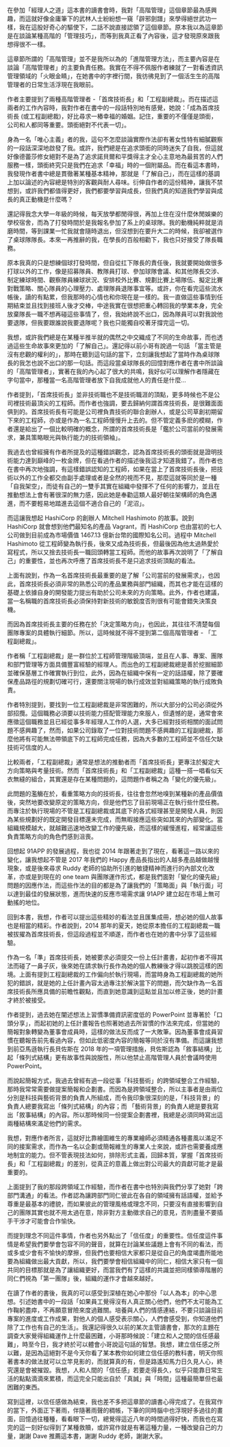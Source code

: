 在參加「經理人之道」這本書的讀書會時，我對「高階管理」這個章節最為感興趣，而這就好像金庸筆下的武林人士紛紛想一窺「辟邪劍譜」來學得絕世武功一樣，我在這股好奇心的驅使下，二話不說直接認領了這個章節。原本我以為這章節是在談論某種高階的「管理技巧」，而等到我真正看了內容後，這才發現原來跟我想得很不一樣。

這章節所謂的「高階管理」並不是我所以為的「進階管理方法」，而主要內容是在談論「高階管理者」的主要負責任務。我實在不得不佩服作者練就了一對看透資訊管理領域的「火眼金睛」，在她書中的字裡行間，我彷彿見到了一個活生生的高階管理者的日常生活浮現在我眼前。

作者主要提到了兩種高階管理者 -「首席技術長」和「工程副總裁」。而在描述這兩者的工作內容時，我對作者在書中的一段話特別地有感覺，她說：「成為首席技術長 (或工程副總裁)，好比尋求一樁幸福的婚姻。記住，重要的不僅僅是頭銜，公司和人都同等重要。頭銜絕對不代表一切」。

身為一名「唯心主義」者的我，這句不怎麼談論實際作法卻有著女性特有細膩觀察的一段話深深地啟發了我。或許，我們總是在追求頭銜的同時迷失了自我，但這就好像德蕾莎修女絕對不是為了追求諾貝爾和平獎得主才全心主意地為最貧苦的人們服務一樣，頭銜終究只是我們在追求「幸福」時的一個附屬品。而在看這本書時，我發現作者書中總是貫徹著某種基本精神，那就是「了解自己」，而在這樣的基調上加以論述的內容總是特別的客觀與耐人尋味。衍伸自作者的這份精神，讓我不禁想到，或許我們都值得更好，我們都要學習與成長，但我們真的知道我們學習與成長的真正動機是什麼嗎？

還記得我念大學一年級的時候，每天放學都閒得很，再加上住在沒什麼休閒娛樂的學校宿舍，而為了打發時間於是我報名參加了系上的桌球隊。我的動機純粹就是消磨時間，等到課業一忙我就會隨時退出，但沒想到在要升大二的時候，我卻被選作了桌球隊隊長。本來一再推辭的我，在學長的百般相勸下，我也只好接受了隊長職務。

原本我真的只是想練個球打發時間，但自從扛下隊長的責任後，我就要開始做很多打球以外的工作，像是招募隊員、教隊員打球、參加球隊會議、和其他隊長交涉、制定練球時間、觀察隊員練球狀況、安排校外比賽、規劃比賽上場隊伍、擬定比賽對戰策略、關心隊員的心理壓力、處理隊員退隊事宜等。或許，你在看完這些流水帳後，讀的有點累，但我那時的心情也和你現在是一樣的。我一直做這些事情到任期結束並且找到接班人後才交棒，中途我實在很想把重心轉回我的學業本身，完全放棄隊長一職不想再碰這些事情了，但，我始終說不出口，因為隊員可以對我說他要退隊，但我要跟誰說我要退隊呢？我也只能獨自咬著牙撐完這一切。

我想，或許我們總是在某種半推半就的偶然之中交織成了不同的生命故事，而也透過這些生命故事來更加的「了解自己」。還記得以前小哥有說過一句話 「當主管是沒有悲觀的權利的」，那時在聽到這句話的當下，立刻讓我想起了當時作為桌球隊長的我怎也說不出口的那一句話。而這段當桌球隊長的回憶對應作者在書中所談論的「高階管理者」，實著在我的內心起了很大的共鳴，我好似可以理解作者隱藏在字句當中，那種當一名高階管理者放下自我成就他人的責任是什麼...

作者提到，「首席技術長」並非技術職也不是技術職涯的頂點，更多時候也不是公司裡技術最頂尖的工程師。而作者也強調，要去歸納何謂首席技術長，是很難面面俱到的。首席技術長有可能是公司裡負責技術的聯合創辦人，或是公司草創初期留下來的工程師，亦或是作為一名工程師慢慢升上去的。但不管定義多麽的模糊，作者還是給出了一個比較明確的概念，所謂的首席技術長是「鑑於公司當前的發展需求，兼具策略眼光與執行能力的技術領袖」。

我過去也曾經擁有作者所提及的這種錯誤觀念，認為首席技術長的頭銜就是證明技術能力達到巔峰的一枚金牌，但在看過作者的描述後我這才知道我錯了。而作者也在書中再次地強調，有這樣錯誤認知的工程師，如果在當上了首席技術長後，把技術以外的工作全都交由副手處理或者是全然的視而不見，那麼這就等同於是一種「自我架空」，而徒有自己的一雙手其實在組織中發揮不了任何的影響力，並且在推動想法上會有著很深的無力感，因此她是奉勸這類人最好朝往架構師的角色邁進，而不要輕易地踏進去這個不適合自己的「泥沼」。

而這讓我想起 HashiCorp 的創辦人 Mitchell Hashimoto 的故事。說到 HashiCorp 就會想到他們最知名的產品 Vagrant，而 HashiCorp 也由當初的七人公司做到目前成為市場價值 1467.13 億新台幣的國際知名公司。過程中 Mitchell Hashimoto 從工程師變為執行長，後來又成為技術長，但最後因為他太過熱愛於寫程式，所以又捨去技術長一職回頭轉當工程師。而他的故事再次說明了「了解自己」的重要性，並也再次呼應了首席技術長不是只追求技術頂點的看法。

上面有說到，作為一名首席技術長最重要的是了解「公司當前的發展需求」，也因此，首席技術長必須非常的熟悉公司的產品業務與部門組織，而其也才能在這樣的基礎上依據自身的開發能力提出有助於公司未來的方向策略。此外，作者也建議，當一名稱職的首席技術長必須保持對新技術的敏銳度否則很有可能會錯失決策良機。

而因為首席技術長主要的任務在於「決定策略方向」，也因此，其往往不清楚每個團隊專案的具體執行細節。所以，這時候就不得不提到第二個高階管理者 - 「工程副總裁」。

作者稱「工程副總裁」是一群位於工程師管理階級頂端，並且在人事、專案、團隊和部門管理等方面具備豐富經驗的經理人。而出色的工程副總裁總是善於挖掘細節並確保基層工作確實執行到位，此外，因為在組織中保有一定的話語權，除了要確保產品路徑的規劃切確可行，還要關注現場的執行成效並對組織策略的執行成敗負責。

作者特別提到，要找到一位工程副總裁是非常困難的，所以大部分的公司必須從外部招攬。這個職務必須要以技術能力搭配管理能力來服人，但遺憾的是，通常會來應徵這個職務並且已經從事多年經理人工作的人選，大多已經對技術相關的面試問題不感興趣了，然而，如果公司錄取了一位對技術問題不感興趣的工程副總裁，那麼他將有可能無法帶領底下的工程師完成任務，因為大多數的工程師並不信任欠缺技術可信度的人。

比較兩者，「工程副總裁」通常是想法的推動者而「首席技術長」更專注於擬定大方向策略與考量技術。然而「首席技術長」和「工程副總裁」這種一搭一唱看似天衣無縫的組合，其實還是存在某種問題的，這問題作者稱之為「變化的優先級」。

此問題的濫觴在於，看重策略方向的技術長，往往會忽然地嗅到某種新的產品價值後，突然地要改變原定的策略方向，但是他們忘了目前現場正在執行些什麼任務。而專注於執行現場的不管是工程副總裁或其底下的各式經理甚至是開發人員，則因為某些規劃好的既定開發目標還未完成，而無暇接應這些突如其來的內部變化。當組織規模越大，就越難迅速地改變工作的優先級，而這樣的緩慢進程，經常讓這些負責策略方向的角色們感到沮喪。

回想起 91APP 的發展過程，我也從 2014 年跟著走到了現在，看著這一路以來的變化，讓我想起不管是 2017 年我們的 Happy 產品長指出的人越多產品越做越慢現象，或是後來尋求 Ruddy 老師的協助所引進的敏捷精神而進行的內部文化改革，亦或是到現在的 one team 與團隊運作形式，都是我們面對「變化的優先級」問題的因應作法，而這些作法的目的都是為了讓我們的「策略面」與「執行面」可以達到最佳的發展狀態，進而快速的反應市場需求讓 91APP 建立起在市場上無可動搖的地位。

回到本書，我想，作者可以提出這些精妙的看法並且匯集成冊，想必她的個人故事也是相當的精彩。作者說到，2014 那年的夏天，她從原本擔任的工程副總裁一職被拔擢為首席技術長，但這段過程並不順遂，而作者也在她的書中分享了這些經驗。

作為一名「準」首席技術長，她被要求必須提交一份上任計畫書，起初作者不得其法而碰了一鼻子灰，後來她在請求執行長作為她的個人教練後才得以跳脫這樣的困境。上面有提到工程副總裁的工作偏向於執行現場，而當時身為工程副總裁的她所犯的錯誤，就是她的上任計畫內容太過專注於解決當下的問題，而欠缺作為一名首席技術長所應具備的前瞻性觀點，而直到她意識到這點並且加以修正後，她的計畫才終於被接受。

作者提到，過去她在闡述想法上習慣準備資訊密度低的 PowerPoint 並專著於「口頭分享」，而起初她的上任計畫報告也照著她過去所習慣的作法來完成，但當她的簡報對象轉變為董事會成員時，這樣的做法反而成了一大敗筆。因為董事會成員習慣在聽報告前先看過內容，但如此低密度內容的簡報等同於沒有準備。而這讓我想到前亞馬遜執行長貝佐斯在 2018 年的一項管理措施，貝佐斯認為「敘事結構」比起「條列式結構」更有故事性與說服性，所以他禁止高階管理人員於會議時使用 PowerPoint。

而說起簡報方式，我過去曾經有過一段從事「科技藝術」的跨領域整合工作經驗，那時我常常需要做提案簡報和企劃書。而因為是跨領域整合，所以主事者是由兩位分別是科技與藝術背景的負責人所組成，而令我印象很深刻的是，「科技背景」的負責人總要我寫出「條列式結構」的內容；而 「藝術背景」的負責人總是要我寫出「敘事結構」的內容。所以那時候同一份提案企劃書裡，我總是必須同時寫出這兩種結構來滿足他們的需求。

我想，對應作者所言，這就好比靠繪圖維生的專業繪師必須精通各種畫風以滿足不同的接案需求，而作為一名以企劃或簡報維生的專業人士來說，或許也需要養成應地制宜的能力。但不管表現技法如何，排除形式主義，回歸本質，掌握「首席技術長」和「工程副總裁」的差別，從真正的意義上做出對公司最大的貢獻可能才是最重要的。

上面提到了我的那段跨領域工作經驗，而作者在書中也特別與我們分享了她對「跨部門溝通」的看法。作者認為讓跨部門同仁彼此在各自的領域擁有話語權，並給予尊重是最基本的禮貌，而如果彼此的管理風格或理念不同，只要沒有直接影響到自己的團隊其實也就不用太過在意，除非對方主動徵求自己的意見，否則盡量不要插手干涉才可能會合作愉快。

而提到理念不同這件事情，作者也另外點出了「信任度」的重要性。信任度這件事情是希望我們要學會包容不同的聲音，就算在討論某些議題上會有不同的看法，而或多或少會有不愉快的摩擦，但我們也要相信大家都只是從自己的角度竭盡所能地要為組織做出最大貢獻，所以，我們要學會相信組織中的同仁，相信大家只有一個共同的目標那就是為了讓組織更好，而當我們有了這樣的共識並把同樣領導階層的同仁們視為「第一團隊」後，組織的運作才會越來越好。

在讀了作者的書後，我真的可以感受到深植在她心中那份「以人為本」的中心思想。引述她書中的一段話「如果員工覺得沒有人真正關心他們，他們不太可能為工作鞠躬盡瘁，不再願意冒險來度過難關。培養與人們的情感連結，不要只談論目前專案的進度或工作成果，對他人的個人感受表示關心，人們會感受到，你知道他們除了工作也有自己的生活」。我還記得很久以前的某次主管讀書會，那次的主題在調查大家覺得組織運作上什麼最困難，小哥那時候說：「建立和人之間的信任感最難」，時至今日，我才終於可以體會小哥說這句話的智慧。我想，建立信任感之所以難，是因為這絕對不是今天你看了某本教你如何建立信任感的教科書，明天你照著書本的做法就可以立竿見影的，而就算真的有，但是路遙知馬力日久見人心，終究還是會被摧毀。我想，人和人間的「信任感」若要走得長久，似乎只能靠日常生活的點點滴滴來累積，而這完全只能出自於「真誠」與「時間」這種最簡單但也最困難的東西。

寫到這裡，以信任感做為結束，我也差不多把這章節的讀書心得完成了。在我寫作的當下，外面正下著雨，伴隨著雨聲的稠帳，下筆的同時腦中也浮現好多過往的畫面，回憶過往種種，看看眼下一切，總覺得這近八年的時間過得好快，而我也在寫完的這一刻好似得到了某種救贖，或許寫作就是有著這種力量，一種改變自己的力量，謝謝 Dave 推薦這本書，謝謝 Ruddy 老師，謝謝大家。